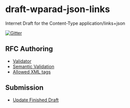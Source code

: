 # draft-wparad-json-links
Internet Draft for the Content-Type application/links+json

[![Gitter](https://badges.gitter.im/wparad/draft-wparad-json-links.svg)](https://gitter.im/wparad/draft-wparad-json-links?utm_source=badge&utm_medium=badge&utm_campaign=pr-badge&utm_content=badge)

## RFC Authoring
* [Validator](https://xml2rfc.tools.ietf.org/)
* [Semantic Validation](https://tools.ietf.org/tools/idnits/)
* [Allowed XML tags](https://tools.ietf.org/html/rfc7991)

## Submission
* [Update Finished Draft](https://datatracker.ietf.org/submit/)
